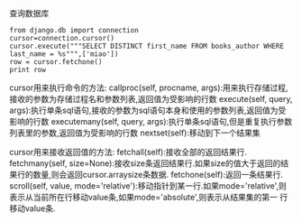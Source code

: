 查询数据库

```
from django.db import connection
cursor=connection.cursor()
cursor.execute("""SELECT DISTINCT first_name FROM books_author WHERE last_name = %s""",['miao'])
row = cursor.fetchone()
print row
```

cursor用来执行命令的方法:
callproc(self, procname, args):用来执行存储过程,接收的参数为存储过程名和参数列表,返回值为受影响的行数
execute(self, query, args):执行单条sql语句,接收的参数为sql语句本身和使用的参数列表,返回值为受影响的行数
executemany(self, query, args):执行单条sql语句,但是重复执行参数列表里的参数,返回值为受影响的行数
nextset(self):移动到下一个结果集

cursor用来接收返回值的方法:
fetchall(self):接收全部的返回结果行.
fetchmany(self, size=None):接收size条返回结果行.如果size的值大于返回的结果行的数量,则会返回cursor.arraysize条数据.
fetchone(self):返回一条结果行.
scroll(self, value, mode='relative'):移动指针到某一行.如果mode='relative',则表示从当前所在行移动value条,如果mode='absolute',则表示从结果集的第一 行移动value条.
